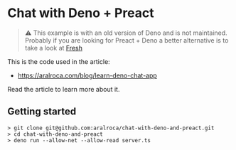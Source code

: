 # Chat with Deno + Preact

> ⚠️ This example is with an old version of Deno and is not maintained. Probably if you are looking for Preact + Deno a better alternative is to take a look at [Fresh](https://fresh.deno.dev/)

This is the code used in the article:

* https://aralroca.com/blog/learn-deno-chat-app

Read the article to learn more about it.

## Getting started

```
> git clone git@github.com:aralroca/chat-with-deno-and-preact.git
> cd chat-with-deno-and-preact
> deno run --allow-net --allow-read server.ts
```
